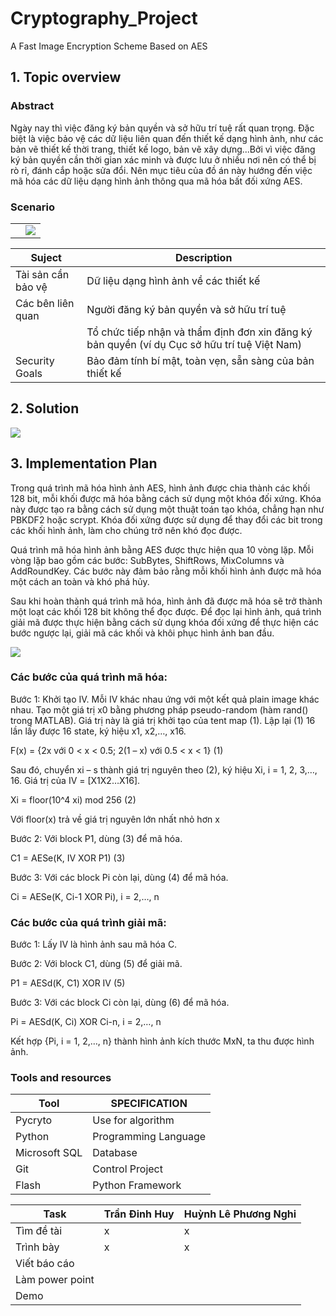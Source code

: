 # Cryptography_Project
A Fast Image Encryption Scheme Based on AES
## 1. Topic overview

### Abstract
Ngày nay thì việc đăng ký bản quyền và sở hữu trí tuệ rất quan trọng. Đặc biệt là việc bảo vệ các dữ liệu liên quan đến thiết kế dạng hình ảnh, như các bản vẽ thiết kế thời trang, thiết kế logo, bản vẽ xây dựng...Bởi vì việc đăng ký bản quyền cần thời gian xác minh và được lưu ở nhiều nơi nên có thể bị rò rỉ, đánh cắp hoặc sửa đổi. Nên mục tiêu của đồ án này hướng đến việc mã hóa các dữ liệu dạng hình ảnh thông qua mã hóa bất đối xứng AES. 

### Scenario
|||
|--|--|
||<img  src="https://scontent.fsgn19-1.fna.fbcdn.net/v/t1.15752-9/278932416_400555248583343_7070883332294020837_n.png?_nc_cat=102&ccb=1-7&_nc_sid=ae9488&_nc_ohc=divOK1o8-2IAX9INx2l&_nc_ht=scontent.fsgn19-1.fna&oh=03_AdQMIubbTy8GRYVPuRf_lor-hX4kH9SnqWj5LLyqOzmpGg&oe=6452398C">|


|Suject| Description |
|------|-----|
| Tài sản cần bảo vệ | Dữ liệu dạng hình ảnh về các thiết kế |
| Các bên liên quan | Người đăng ký bản quyền và sở hữu trí tuệ
||Tổ chức tiếp nhận và thẩm định đơn xin đăng ký bản quyền (ví dụ Cục sở hữu trí tuệ Việt Nam)
| Security Goals | Bảo đảm tính bí mật, toàn vẹn, sẵn sàng của bản thiết kế |

## 2. Solution
<img src="https://scontent.fsgn19-1.fna.fbcdn.net/v/t1.15752-9/337910498_1731539320616596_2727062013634325420_n.png?_nc_cat=105&ccb=1-7&_nc_sid=ae9488&_nc_ohc=D3f01Y8dQTIAX9836kK&_nc_oc=AQlQhL9cfX_lC6pct6p8uOgvltskLUc4XHwPn_cQfBkkvsVuJg4rVTkvnPxWUvBcn4M&_nc_ht=scontent.fsgn19-1.fna&oh=03_AdQth76AVP2HMfJnSFdgEh43VlHagWMXLZDXsdWnBFqTYQ&oe=64522623">

## 3. Implementation Plan
Trong quá trình mã hóa hình ảnh AES, hình ảnh được chia thành các khối 128 bit, mỗi khối được mã hóa bằng cách sử dụng một khóa đối xứng. Khóa này được tạo ra bằng cách sử dụng một thuật toán tạo khóa, chẳng hạn như PBKDF2 hoặc scrypt. Khóa đối xứng được sử dụng để thay đổi các bit trong các khối hình ảnh, làm cho chúng trở nên khó đọc được.

Quá trình mã hóa hình ảnh bằng AES được thực hiện qua 10 vòng lặp. Mỗi vòng lặp bao gồm các bước: SubBytes, ShiftRows, MixColumns và AddRoundKey. Các bước này đảm bảo rằng mỗi khối hình ảnh được mã hóa một cách an toàn và khó phá hủy.

Sau khi hoàn thành quá trình mã hóa, hình ảnh đã được mã hóa sẽ trở thành một loạt các khối 128 bit không thể đọc được. Để đọc lại hình ảnh, quá trình giải mã được thực hiện bằng cách sử dụng khóa đối xứng để thực hiện các bước ngược lại, giải mã các khối và khôi phục hình ảnh ban đầu.


<img src="https://scontent.fsgn5-2.fna.fbcdn.net/v/t1.15752-9/337818948_1440696633003735_5796909086995180570_n.png?_nc_cat=105&ccb=1-7&_nc_sid=ae9488&_nc_ohc=c56uWkE4OkgAX-i5fiH&_nc_ht=scontent.fsgn5-2.fna&oh=03_AdQWEeP6XyXDGhQ2DZ9OCGqAFnTom5eIlSj8WtzIk6T3Qg&oe=6450F8BF">

### Các bước của quá trình mã hóa:
Bước 1: Khởi tạo IV. Mỗi IV khác nhau ứng với một kết quả plain image khác nhau. Tạo một giá trị x0 bằng phương pháp pseudo-random (hàm rand() trong MATLAB). Giá trị này là giá trị khởi tạo của tent map (1). Lập lại (1) 16 lần lấy được 16 state, ký hiệu x1, x2,…, x16.

F(x) = {2x với 0 < x < 0.5; 2(1 – x) với 0.5 < x < 1} (1)

Sau đó, chuyển xi – s thành giá trị nguyên theo (2), ký hiệu Xi, i = 1, 2, 3,…, 16. Giá trị của IV = [X1X2…X16].

Xi = floor(10^4 xi) mod 256 (2)

Với floor(x) trả về giá trị nguyên lớn nhất nhỏ hơn x

Bước 2: Với block P1, dùng (3) để mã hóa.

C1 = AESe(K, IV XOR P1) (3)

Bước 3: Với các block Pi còn lại, dùng (4) để mã hóa.

Ci = AESe(K, Ci-1 XOR Pi), i = 2,…, n

### Các bước của quá trình giải mã:
Bước 1: Lấy IV là hình ảnh sau mã hóa C.

Bước 2: Với  block C1, dùng (5) để giải mã.

P1 = AESd(K, C1) XOR IV (5)

Bước 3: Với các block Ci còn lại, dùng (6) để mã hóa.

Pi = AESd(K, Ci) XOR Ci-n, i = 2,…, n

Kết hợp {Pi, i = 1, 2,…, n} thành hình ảnh kích thước MxN, ta thu được hình ảnh.

### Tools and resources
| Tool | SPECIFICATION |
| -------- | -------- |
| Pycryto | Use for algorithm | 
| Python | Programming Language |
| Microsoft SQL| Database|
| Git | Control Project |
| Flash | Python Framework |

| Task | Trần Đinh Huy | Huỳnh Lê Phương Nghi |
|------|---------------|----------------------|
| Tìm đề tài | x | x |
| Trình bày | x | x |
| Viết báo cáo |  |  |
| Làm power point| | |
| Demo | |  |
